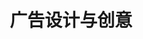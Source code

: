 ---
pageName: examination
title: 广告设计与创意
period: 2019年10月
courseID: "00755"
description: 注意事项：<br />1. 本试卷分为两部分，第一部分为选择题，第二部分为非选择题。<br />2. 应考者必须按试题顺序在答题卡指定位置上作答，答在试卷上无效。<br />3. 涂写部分、画图部分必须使用2B铅笔，书写部分必须使用黑色字迹签字笔。
sections:
  - title: 选择题
    topics:
      - title: 单项选择题：本大题共 20 小题，每小题 1 分，共 20 分。在每小题列出的备选项中只有一项是最符合题目要求的，请将其选出。
        questions:
          - title: 民国时期中国最早的专业广告公司主要集中在
            type: radio
            options:
              - answer: 北京
                isTrue: false
              - answer: 广州
                isTrue: false
              - answer: 南京
                isTrue: false
              - answer: 上海
                isTrue: true
          - title: “羊头卖狗肉”的“挂羊头”属于下列哪种广告形式？
            type: radio
            options:
              - answer: 旗帜广告
                isTrue: false
              - answer: 告示广告
                isTrue: true
              - answer: 口头广告
                isTrue: false
              - answer: 招牌广告
                isTrue: false
          - title: 提出品牌识别是“品牌领导模型的心脏”，这一理论的美国广告专家是
            type: radio
            options:
              - answer: 科特勒
                isTrue: false
              - answer: 特劳特
                isTrue: false
              - answer: 大卫·艾克
                isTrue: true
              - answer: 伯恩巴克
                isTrue: false
          - title: 广告媒介的基本功能是
            type: radio
            options:
              - answer: 传播
                isTrue: true
              - answer: 吸引
                isTrue: false
              - answer: 适应
                isTrue: false
              - answer: 载体
                isTrue: false
          - title: 下列哪项不属于广告创意与设计的基本构架？
            type: radio
            options:
              - answer: 主题
                isTrue: false
              - answer: 信息
                isTrue: true
              - answer: 元素
                isTrue: false
              - answer: 执行
                isTrue: false
          - title: 中国广告开始进入现代阶段的标志是下列哪种广告的出现？
            type: radio
            options:
              - answer: 报纸广告
                isTrue: true
              - answer: 电波广告
                isTrue: false
              - answer: 橱窗广告
                isTrue: false
              - answer: 霓虹灯广告
                isTrue: false
          - title: 下列不属于影响广告的因素的是
            type: radio
            options:
              - answer: 社会政治因素
                isTrue: false
              - answer: 人员素质因素
                isTrue: false
              - answer: 反馈因素
                isTrue: true
              - answer: 价格因素
                isTrue: false
          - title: 某牙膏品牌广告词“每天两次，外加约会前一次”运用的广告创意诉求是
            type: radio
            options:
              - answer: 直接陈述法
                isTrue: false
              - answer: 幽默诙谐法
                isTrue: true
              - answer: 唯美意境法
                isTrue: false
              - answer: 比喻象征法
                isTrue: false
          - title: “你只需按一下快门，余下的一切由我自己来做”，这一广告标题的形式属于
            type: radio
            options:
              - answer: 导引式标题
                isTrue: false
              - answer: 诉求式标题
                isTrue: false
              - answer: 承诺式标题
                isTrue: true
              - answer: 提问式标题
                isTrue: false
          - title: 广告创作的真谛是要人们注意
            type: radio
            options:
              - answer: 创作人员的才能
                isTrue: false
              - answer: 广告本身
                isTrue: false
              - answer: 艺术手法
                isTrue: false
              - answer: 广告宣传的商品
                isTrue: true
          - title: 下面哪项不属于平面广告创意与设计的原则？
            type: radio
            options:
              - answer: 震撼性
                isTrue: false
              - answer: 自由性
                isTrue: true
              - answer: 相关性
                isTrue: false
              - answer: 真实性
                isTrue: false
          - title: 广告表现的手段有语言手段和下列哪种手段？
            type: radio
            options:
              - answer: 设计手段
                isTrue: false
              - answer: 传播手段
                isTrue: false
              - answer: 视觉形象手段
                isTrue: true
              - answer: 实物展示手段
                isTrue: false
          - title: 网络媒体传播速度快，形式多样，互联互通效果好，深受人们欢迎，它的广告费用
            type: radio
            options:
              - answer: 低廉
                isTrue: true
              - answer: 昂贵
                isTrue: false
              - answer: 不高不低
                isTrue: false
              - answer: 和其他媒体相同
                isTrue: false
          - title: 提出“要了解你的商品，要仔细观察人、要有一颗热情、想沟通的心”这一观叔的是下列哪位日本著名广告专家？
            type: radio
            options:
              - answer: 川野康之
                isTrue: true
              - answer: 福田繁雄
                isTrue: false
              - answer: 田中一光
                isTrue: false
              - answer: 杉浦康平
                isTrue: false
          - title: 现代广告创作已经把以设计人员为中心转变成
            type: radio
            options:
              - answer: 以艺术表现为中心
                isTrue: false
              - answer: 以消费者为中心
                isTrue: true
              - answer: 以媒介发布为中心
                isTrue: false
              - answer: 以商品形象为中心
                isTrue: false
          - title: Coreldraw、Illustrator 软件是
            type: radio
            options:
              - answer: 动画类软件
                isTrue: false
              - answer: 位图图像类软件
                isTrue: false
              - answer: 三维类软件
                isTrue: false
              - answer: 矢量图形类软件
                isTrue: true
          - title: 下面不属于广告创意的重要性的是
            type: radio
            options:
              - answer: 创意是一种种素质
                isTrue: false
              - answer: 创意是一种方法
                isTrue: false
              - answer: 创意是一种计划
                isTrue: true
              - answer: 创意是一种要求
                isTrue: false
          - title: DM 单属于
            type: radio
            options:
              - answer: 户外广告
                isTrue: false
              - answer: 路牌广告
                isTrue: false
              - answer: 售点广告
                isTrue: false
              - answer: 直邮广告
                isTrue: true
          - title: 下列情形，属于虚假广告表现形式的是
            type: radio
            options:
              - answer: 贬低同类商品
                isTrue: false
              - answer: 利用广告推销质量低劣的产品
                isTrue: true
              - answer: 突出所宣传的商品性能
                isTrue: false
              - answer: 引导消费者选择
                isTrue: false
          - title: 下列不属于数码制版的优点的是
            type: radio
            options:
              - answer: 图像编辑快捷
                isTrue: false
              - answer: 电子排版更精确
                isTrue: false
              - answer: 兼容性更好
                isTrue: false
              - answer: 文字排版能力减弱
                isTrue: true
  - title: 非选择题
    topics:
      - title: 名词解释题：本大题共 5 小题，每小题 2 分，共 10 分。
        questions:
          - title: 系统思维
            type: textarea
            answer: 系统思维是一种连续化、逻辑化、整体化的思维方式，它强调推理和完整性，有层层推进、步步为营的模式化进程。
          - title: 比喻法
            type: textarea
            answer: 比喻法是指将平面广告创意与设计的对象与其他自然物进行并置或类比，用以说明其表现目的。比喻法有正比与反比两种基本形式。
          - title: 广告创意
            type: textarea
            answer: 广告创意指的是在平面广告创意与设计中运用什么形象和采取什么形式对广告诉求加以阐释，平面广告创意是主题态度和方法的集中表现。
          - title: 图版率
            type: textarea
            answer: 图版率即图片在版面中所占的面积比例。
          - title: 目标市场
            type: textarea
            answer:
      - title: 判断改错题：本大题共 5 小题，每小题 4 分，共 20 分。判断下列各题划线处的正误，在“答题卡”的试题序号后，正确的划上“√”；错误的划上“X”，并改正错误。
        questions:
          - title: 企业为其产品进行广告活动的最终目的是为了扩大企业<u>知名度</u>。
            type: yesOrNo
            isTrue: false
            answer: 知名度改为市场
          - title: 印刷用的文件，必须是<u>CMYK</u>的色彩模式。
            type: yesOrNo
            isTrue: true
            answer:
          - title: 公益广告是以<u>赢利</u>为目的广告宣传形式。
            type: yesOrNo
            isTrue: false
            answer: 赢利改为非营利
          - title: 情节的制造是为了赋予广告作品及产品本身更深层次的内涵，以便将传授的信息以更戏剧化的方式传达给<u>目标受众</u>。
            type: yesOrNo
            isTrue: true
            answer:
          - title: 发散思维和聚合思维是由美国心理学家<u>吉尔德福</u>提出的。
            type: yesOrNo
            isTrue: false
            answer: 吉尔德福改为吉尔福特
      - title: 简答题：本大题共 5 小题，每小题 6 分，共 30 分。
        questions:
          - title: 简述平面广告创意与设计的形式美法则。
            type: textarea
            answer: (1)和谐统一 <br />(2)新颖独特 <br />(3)简洁概括 <br />(4)以情感人 <br />(每小点2分，以上4点答对任意3点得6分）
          - title: 简述从事广告创意应具备的能力。
            type: textarea
            answer:
          - title: 简述平面广告创意与设计印刷的一般流程。
            type: textarea
            answer: (1)平面广告创意与设计；<br />(2)根据客户意见修改；<br />(3)打样；<br />(4)客户签字确认；<br />(5)定案；<br />(6)输出菲林（出片）；<br />(7)制版；<br />(8)上机印刷；<br />(9)各印刷后工序如烫金、覆膜、装订等；<br />(10)成品入仓或出货。
          - title: 简述广告创意中的“名人效应法”。
            type: textarea
            answer: 名人效应法是指借助于公众对于名人的认识和信赖，采用以名人推荐产品或服务、名人扮演广告剧情角色等方式，把名人效应转移到具体电视广告产品或服务的卖点上来，快速促销产品的广告创意方式，让消费者打消疑虑，实现对产品或者服务高度心理认同的广告目标、气质相近的名人会对广告效果带来较大的正面影响。
          - title: 按广告媒体可把广告分为几类？试在各类中各举两个例子。
            type: textarea
            answer:
      - title: 论述题：本大题共 1 小题，20 分。
        questions:
          - title: 广告策划的主要内容与步骤有哪些？请结合所熟悉的品牌案例进行说明。
            type: textarea
---